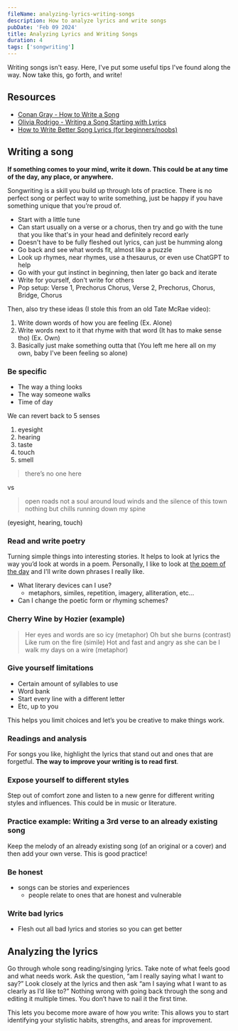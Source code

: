 ```yaml
---
fileName: analyzing-lyrics-writing-songs
description: How to analyze lyrics and write songs
pubDate: 'Feb 09 2024'
title: Analyzing Lyrics and Writing Songs
duration: 4
tags: ['songwriting']
---
```


Writing songs isn't easy. Here, I've put some useful tips I've found along the way. Now take this, go forth, and write!

## Resources

- [Conan Gray - How to Write a Song](https://youtu.be/aYictpxV5z0?si=Z7EJPyMgQIOSR8P1)
- [Olivia Rodrigo - Writing a Song Starting with Lyrics](https://youtube.com/shorts/0hiEHG5KgsU?si=aS3Zn60WJAWwtTnD)
- [How to Write Better Song Lyrics (for beginners/noobs)](https://youtu.be/64d0QqbJdRo?si=wMAmKUhMDhDQqJSQ)

## Writing a song

**If something comes to your mind, write it down. This could be at any time of the day, any place, or anywhere.**

Songwriting is a skill you build up through lots of practice. There is no perfect song or perfect way to write something, just be happy if you have something unique that you’re proud of.

- Start with a little tune
- Can start usually on a verse or a chorus, then try and go with the tune that you like that's in your head and definitely record early
- Doesn't have to be fully fleshed out lyrics, can just be humming along
- Go back and see what words fit, almost like a puzzle
- Look up rhymes, near rhymes, use a thesaurus, or even use ChatGPT to help
- Go with your gut instinct in beginning, then later go back and iterate
- Write for yourself, don't write for others
- Pop setup: Verse 1, Prechorus Chorus, Verse 2, Prechorus, Chorus, Bridge, Chorus

Then, also try these ideas (I stole this from an old Tate McRae video):
1. Write down words of how you are feeling (Ex. Alone)
2. Write words next to it that rhyme with that word (It has to make sense tho) (Ex. Own)
3. Basically just make something outta that (You left me here all on my own, baby I've been feeling so alone)

### Be specific

- The way a thing looks
- The way someone walks
- Time of day

We can revert back to 5 senses

1. eyesight
2. hearing
3. taste
4. touch
5. smell

> there’s no one here

vs

> open roads not a soul around
> loud winds and the silence of this town
> nothing but chills running down my spine

(eyesight, hearing, touch)

### Read and write poetry

Turning simple things into interesting stories. It helps to look at lyrics the way you’d look at words in a poem. Personally, I like to look at [the poem of the day](https://www.poetryfoundation.org/poems/poem-of-the-day) and I'll write down phrases I really like.

- What literary devices can I use?
  - metaphors, similes, repetition, imagery, alliteration, etc…
- Can I change the poetic form or rhyming schemes?

### Cherry Wine by Hozier (example)

> Her eyes and words are so icy (metaphor)
> Oh but she burns (contrast)
> Like rum on the fire (simile)
> Hot and fast and angry as she can be
> I walk my days on a wire (metaphor)

### Give yourself limitations

- Certain amount of syllables to use
- Word bank
- Start every line with a different letter
- Etc, up to you

This helps you limit choices and let’s you be creative to make things work.

### Readings and analysis

For songs you like, highlight the lyrics that stand out and ones that are forgetful. **The way to improve your writing is to read first**.

### Expose yourself to different styles

Step out of comfort zone and listen to a new genre for different writing styles and influences. This could be in music or literature.

### Practice example: Writing a 3rd verse to an already existing song

Keep the melody of an already existing song (of an original or a cover) and then add your own verse. This is good practice!

### Be honest

- songs can be stories and experiences
    - people relate to ones that are honest and vulnerable

### Write bad lyrics

- Flesh out all bad lyrics and stories so you can get better

## Analyzing the lyrics

Go through whole song reading/singing lyrics. Take note of what feels good and what needs work. Ask the question, “am I really saying what I want to say?” Look closely at the lyrics and then ask “am I saying what I want to as clearly as I’d like to?” Nothing wrong with going back through the song and editing it multiple times. You don’t have to nail it the first time.

This lets you become more aware of how you write: This allows you to start identifying your stylistic habits, strengths, and areas for improvement.